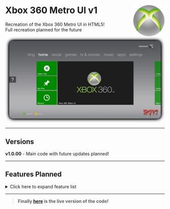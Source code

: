 # <img src=".github/assets/logo.png" alt="Xbox Logo" align="right" width="100px"> Xbox 360 Metro UI v1
 Recreation of the Xbox 360 Metro UI in HTML5!<br>
 Full recreation planned for the future


<img src=".github/assets/preview.png" alt="Preview Photo"><br>

<hr>

 ## Versions
 __v1.0.00__ - Main code with future updates planned!

 <hr>

## Features Planned

<details>
<summary>Click here to expand feature list</summary>

- [x] Main Home Screen
- [ ] All icons
- [ ] Interface sounds
- [ ] Startup screen
- [ ] Other menu screens
</details>

<hr>

>__Finally [here](https://irv77.github.io/Xbox360UI/) is the live version of the code!__